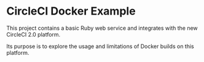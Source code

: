 # CircleCI Docker Example

This project contains a basic Ruby web service and integrates with the new CircleCI 2.0 platform.

Its purpose is to explore the usage and limitations of Docker builds on this platform.
